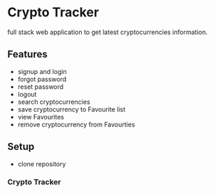 # Crypto Tracker
full stack web application to get latest cryptocurrencies information.

## Features 
- signup and login 
- forgot password 
- reset password 
- logout
- search cryptocurrencies 
- save cryptocurrency to Favourite list 
- view Favourites 
- remove cryptocurrency from Favourties 
 

## Setup
- clone repository 


### Crypto Tracker 


